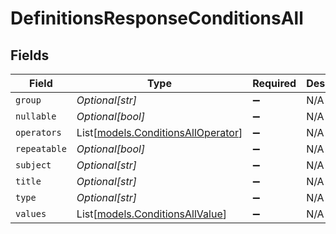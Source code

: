 # DefinitionsResponseConditionsAll


## Fields

| Field                                                                    | Type                                                                     | Required                                                                 | Description                                                              |
| ------------------------------------------------------------------------ | ------------------------------------------------------------------------ | ------------------------------------------------------------------------ | ------------------------------------------------------------------------ |
| `group`                                                                  | *Optional[str]*                                                          | :heavy_minus_sign:                                                       | N/A                                                                      |
| `nullable`                                                               | *Optional[bool]*                                                         | :heavy_minus_sign:                                                       | N/A                                                                      |
| `operators`                                                              | List[[models.ConditionsAllOperator](../models/conditionsalloperator.md)] | :heavy_minus_sign:                                                       | N/A                                                                      |
| `repeatable`                                                             | *Optional[bool]*                                                         | :heavy_minus_sign:                                                       | N/A                                                                      |
| `subject`                                                                | *Optional[str]*                                                          | :heavy_minus_sign:                                                       | N/A                                                                      |
| `title`                                                                  | *Optional[str]*                                                          | :heavy_minus_sign:                                                       | N/A                                                                      |
| `type`                                                                   | *Optional[str]*                                                          | :heavy_minus_sign:                                                       | N/A                                                                      |
| `values`                                                                 | List[[models.ConditionsAllValue](../models/conditionsallvalue.md)]       | :heavy_minus_sign:                                                       | N/A                                                                      |